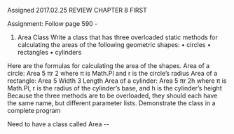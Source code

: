 Assigned 2017.02.25
REVIEW CHAPTER 8 FIRST

Assignment:
 Follow page 590 - 

1. Area Class
Write a class that has three overloaded static methods for calculating the areas of the
following geometric shapes:
•	 circles
•	 rectangles
•	 cylinders

Here are the formulas for calculating the area of the shapes.
Area of a circle: Area 5 πr
2
 where π is Math.PI and r is the circle’s radius
Area of a rectangle: Area 5 Width 3 Length
Area of a cylinder: Area 5 πr
2h
 where π is Math.PI, r is the radius of the cylinder’s base, and
 h is the cylinder’s height
Because the three methods are to be overloaded, they should each have the same name, but
different parameter lists. Demonstrate the class in a complete program


Need to have a class called Area -- 

